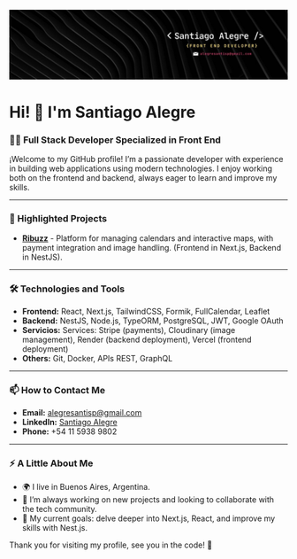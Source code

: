 ![Banner de Santiago Alegre](/bannerIn.jfif)

# Hi! 👋 I'm Santiago Alegre

### 👨‍💻 Full Stack Developer Specialized in Front End

¡Welcome to my GitHub profile! I’m a passionate developer with experience in building web applications using modern technologies. I enjoy working both on the frontend and backend, always eager to learn and improve my skills.

---

### 🚀 Highlighted Projects

- [**Ribuzz**](https://ribuzz.vercel.app/) - Platform for managing calendars and interactive maps, with payment integration and image handling. (Frontend in Next.js, Backend in NestJS).

---

### 🛠️ Technologies and Tools

- **Frontend:** React, Next.js, TailwindCSS, Formik, FullCalendar, Leaflet
- **Backend:** NestJS, Node.js, TypeORM, PostgreSQL, JWT, Google OAuth
- **Servicios:** Services: Stripe (payments), Cloudinary (image management), Render (backend deployment), Vercel (frontend deployment)
- **Others:** Git, Docker, APIs REST, GraphQL

---

### 📫 How to Contact Me

- **Email:** [alegresantisp@gmail.com](mailto:alegresanti@gmail.com)
- **LinkedIn:** [Santiago Alegre](https://www.linkedin.com/in/santiago-alegre/)
- **Phone:** +54 11 5938 9802

---

### ⚡ A Little About Me

- 🌍 I live in Buenos Aires, Argentina.
- 🚀 I’m always working on new projects and looking to collaborate with the tech community.
- 🎯 My current goals: delve deeper into Next.js, React, and improve my skills with Nest.js.

Thank you for visiting my profile, see you in the code! 🚀

